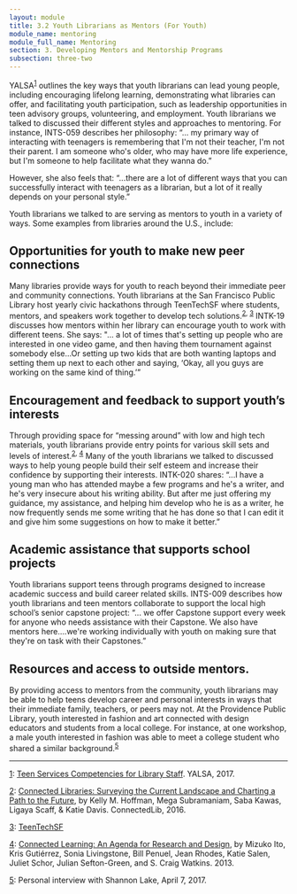 ```yaml
---
layout: module
title: 3.2 Youth Librarians as Mentors (For Youth)
module_name: mentoring
module_full_name: Mentoring
section: 3. Developing Mentors and Mentorship Programs
subsection: three-two
---
```


YALSA<sup><a name="1" href="#fn1">1</a></sup> outlines the key ways that youth librarians can lead young people, including encouraging lifelong learning, demonstrating what libraries can offer, and facilitating youth participation, such as leadership opportunities in teen advisory groups, volunteering, and employment. Youth librarians we talked to discussed their different styles and approaches to mentoring. For instance, INTS-059 describes her philosophy: “... my primary way of interacting with teenagers is remembering that I'm not their teacher, I'm not their parent. I am someone who's older, who may have more life experience, but I'm someone to help facilitate what they wanna do.” 

However, she also feels that: “...there are a lot of different ways that you can successfully interact with teenagers as a librarian, but a lot of it really depends on your personal style.”   


Youth librarians we talked to are serving as mentors to youth in a variety of ways. Some examples from libraries around the U.S., include: 

## Opportunities for youth to make new peer connections 

Many libraries provide ways for youth to reach beyond their immediate peer and community connections. Youth librarians at the San Francisco Public Library host yearly civic hackathons through TeenTechSF where students, mentors, and speakers work together to develop tech solutions.<sup><a name="2" href="#fn2">2</a>, <a name="3" href="#fn3">3</a></sup> INTK-19 discusses how mentors within her library can encourage youth to work with different teens. She says: "... a lot of times that's setting up people who are interested in one video game, and then having them tournament against somebody else...Or setting up two kids that are both wanting laptops and setting them up next to each other and saying, ‘Okay, all you guys are working on the same kind of thing.’”   

## Encouragement and feedback to support youth’s interests 

Through providing space for “messing around” with low and high tech materials, youth librarians provide entry points for various skill sets and levels of interest.<sup><a name="2" href="#fn2">2</a>, <a name="4" href="#fn4">4</a></sup>  Many of the youth librarians we talked to discussed ways to help young people build their self esteem and increase their confidence by supporting their interests. INTK-020 shares: “...I have a young man who has attended maybe a few programs and he's a writer, and he's very insecure about his writing ability. But after me just offering my guidance, my assistance, and helping him develop who he is as a writer, he now frequently sends me some writing that he has done so that I can edit it and give him some suggestions on how to make it better.” 

## Academic assistance that supports school projects 

Youth librarians support teens through programs designed to increase academic success and build career related skills. INTS-009 describes how youth librarians and teen mentors collaborate to support the local high school’s senior capstone project: “... we offer Capstone support every week for anyone who needs assistance with their Capstone. We also have mentors here....we're working individually with youth on making sure that they're on task with their Capstones.” 

## Resources and access to outside mentors.   

By providing access to mentors from the community, youth librarians may be able to help teens develop career and personal interests in ways that their immediate family, teachers, or peers may not. At the Providence Public Library, youth interested in fashion and art connected with design educators and students from a local college. For instance, at one workshop, a male youth interested in fashion was able to meet a college student who shared a similar background.<sup><a name="5" href="#fn5">5</a></sup> 

<hr/>

<a name="fn1" href="#1">1</a>: [Teen Services Competencies for Library Staff](http://www.ala.org/yalsa/guidelines/yacompetencies2010). YALSA, 2017.

<a name="fn2" href="#2">2</a>: [Connected Libraries: Surveying the Current Landscape and Charting a Path to the Future](https://connectedlib.ischool.uw.edu/connected-learning-in-libraries), by Kelly M. Hoffman, Mega Subramaniam, Saba Kawas, Ligaya Scaff, & Katie Davis. ConnectedLib, 2016.

<a name="fn3" href="#3">3</a>: [TeenTechSF](http://teentechsf.org)

<a name="fn4" href="#4">4</a>: [Connected Learning: An Agenda for Research and Design](https://dmlhub.net/publications/connected-learning-agenda-for-research-and-design/), by Mizuko Ito, Kris Gutiérrez, Sonia Livingstone, Bill Penuel, Jean Rhodes, Katie Salen, Juliet Schor, Julian Sefton-Green, and S. Craig Watkins. 2013.

<a name="fn5" href="#5">5</a>: Personal interview with Shannon Lake, April 7, 2017.